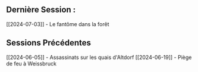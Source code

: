 ## Dernière Session :

[[2024-07-03]] - Le fantôme dans la forêt

## Sessions Précédentes


[[2024-06-05]] - Assassinats sur les quais d'Altdorf
[[2024-06-19]] - Piège de feu à Weissbruck